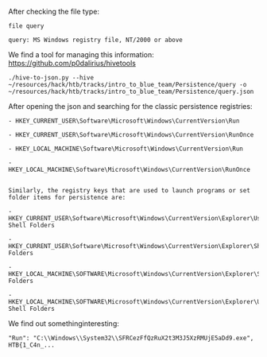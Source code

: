 After checking the file type:
```
file query

query: MS Windows registry file, NT/2000 or above
```

We find a tool for managing this information:
https://github.com/p0dalirius/hivetools

```
./hive-to-json.py --hive ~/resources/hack/htb/tracks/intro_to_blue_team/Persistence/query -o ~/resources/hack/htb/tracks/intro_to_blue_team/Persistence/query.json
```

After opening the json and searching for the classic persistence registries:
```
- HKEY_CURRENT_USER\Software\Microsoft\Windows\CurrentVersion\Run 
    
- HKEY_CURRENT_USER\Software\Microsoft\Windows\CurrentVersion\RunOnce 
    
- HKEY_LOCAL_MACHINE\Software\Microsoft\Windows\CurrentVersion\Run 
    
- HKEY_LOCAL_MACHINE\Software\Microsoft\Windows\CurrentVersion\RunOnce 
    

Similarly, the registry keys that are used to launch programs or set folder items for persistence are: 

- HKEY_CURRENT_USER\Software\Microsoft\Windows\CurrentVersion\Explorer\User Shell Folders 
    
- HKEY_CURRENT_USER\Software\Microsoft\Windows\CurrentVersion\Explorer\Shell Folders 
    
- HKEY_LOCAL_MACHINE\SOFTWARE\Microsoft\Windows\CurrentVersion\Explorer\Shell Folders 
    
- HKEY_LOCAL_MACHINE\SOFTWARE\Microsoft\Windows\CurrentVersion\Explorer\User Shell Folders
```

We find out somethinginteresting:
```
"Run": "C:\\Windows\\System32\\SFRCezFfQzRuX2t3M3J5XzRMUjE5aDd9.exe",
HTB{1_C4n_...
```